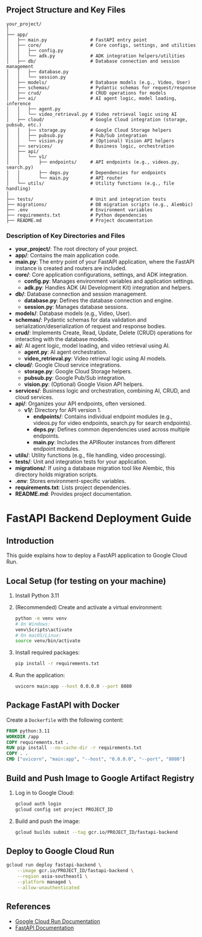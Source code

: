 

## Project Structure and Key Files

```text
your_project/
│
├── app/
│   ├── main.py                # FastAPI entry point
│   ├── core/                  # Core configs, settings, and utilities
│   │   ├── config.py
│   │   └── adk.py             # ADK integration helpers/utilities
│   ├── db/                    # Database connection and session management
│   │   ├── database.py
│   │   └── session.py
│   ├── models/                # Database models (e.g., Video, User)
│   ├── schemas/               # Pydantic schemas for request/response
│   ├── crud/                  # CRUD operations for models
│   ├── ai/                    # AI agent logic, model loading, inference
│   │   ├── agent.py
│   │   └── video_retrieval.py # Video retrieval logic using AI
│   ├── cloud/                 # Google Cloud integration (storage, pubsub, etc.)
│   │   ├── storage.py         # Google Cloud Storage helpers
│   │   ├── pubsub.py          # Pub/Sub integration
│   │   └── vision.py          # (Optional) Vision API helpers
│   ├── services/              # Business logic, orchestration
│   ├── api/
│   │   └── v1/
│   │       ├── endpoints/     # API endpoints (e.g., videos.py, search.py)
│   │       ├── deps.py        # Dependencies for endpoints
│   │       └── main.py        # API router
│   └── utils/                 # Utility functions (e.g., file handling)
│
├── tests/                     # Unit and integration tests
├── migrations/                # DB migration scripts (e.g., Alembic)
├── .env                       # Environment variables
├── requirements.txt           # Python dependencies
├── README.md                  # Project documentation
```


### Description of Key Directories and Files

- **your_project/**: The root directory of your project.
- **app/**: Contains the main application code.
- **main.py**: The entry point of your FastAPI application, where the FastAPI instance is created and routers are included.
- **core/**: Core application configurations, settings, and ADK integration.
	- **config.py**: Manages environment variables and application settings.
	- **adk.py**: Handles ADK (AI Development Kit) integration and helpers.
- **db/**: Database connection and session management.
	- **database.py**: Defines the database connection and engine.
	- **session.py**: Manages database sessions.
- **models/**: Database models (e.g., Video, User).
- **schemas/**: Pydantic schemas for data validation and serialization/deserialization of request and response bodies.
- **crud/**: Implements Create, Read, Update, Delete (CRUD) operations for interacting with the database models.
- **ai/**: AI agent logic, model loading, and video retrieval using AI.
	- **agent.py**: AI agent orchestration.
	- **video_retrieval.py**: Video retrieval logic using AI models.
- **cloud/**: Google Cloud service integrations.
	- **storage.py**: Google Cloud Storage helpers.
	- **pubsub.py**: Google Pub/Sub integration.
	- **vision.py**: (Optional) Google Vision API helpers.
- **services/**: Business logic and orchestration, combining AI, CRUD, and cloud services.
- **api/**: Organizes your API endpoints, often versioned.
	- **v1/**: Directory for API version 1.
		- **endpoints/**: Contains individual endpoint modules (e.g., videos.py for video endpoints, search.py for search endpoints).
		- **deps.py**: Defines common dependencies used across multiple endpoints.
		- **main.py**: Includes the APIRouter instances from different endpoint modules.
- **utils/**: Utility functions (e.g., file handling, video processing).
- **tests/**: Unit and integration tests for your application.
- **migrations/**: If using a database migration tool like Alembic, this directory holds migration scripts.
- **.env**: Stores environment-specific variables.
- **requirements.txt**: Lists project dependencies.
- **README.md**: Provides project documentation.
# FastAPI Backend Deployment Guide



## Introduction

This guide explains how to deploy a FastAPI application to Google Cloud Run.

## Local Setup (for testing on your machine)

1. Install Python 3.11

2. (Recommended) Create and activate a virtual environment:

	```bash
	python -m venv venv
	# On Windows:
	venv\Scripts\activate
	# On macOS/Linux:
	source venv/bin/activate
	```

3. Install required packages:

	```bash
	pip install -r requirements.txt
	```

4. Run the application:

	```bash
	uvicorn main:app --host 0.0.0.0 --port 8080
	```



## Package FastAPI with Docker

Create a `Dockerfile` with the following content:

```dockerfile
FROM python:3.11
WORKDIR /app
COPY requirements.txt .
RUN pip install --no-cache-dir -r requirements.txt
COPY . .
CMD ["uvicorn", "main:app", "--host", "0.0.0.0", "--port", "8080"]
```


## Build and Push Image to Google Artifact Registry

1. Log in to Google Cloud:

	```bash
	gcloud auth login
	gcloud config set project PROJECT_ID
	```

2. Build and push the image:

	```bash
	gcloud builds submit --tag gcr.io/PROJECT_ID/fastapi-backend
	```



## Deploy to Google Cloud Run

```bash
gcloud run deploy fastapi-backend \
	--image gcr.io/PROJECT_ID/fastapi-backend \
	--region asia-southeast1 \
	--platform managed \
	--allow-unauthenticated
```


## References

- [Google Cloud Run Documentation](https://cloud.google.com/run/docs)
- [FastAPI Documentation](https://fastapi.tiangolo.com/)
